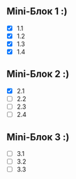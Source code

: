 ## Mini-Блок 1 :)
   - [x] 1.1
   - [x] 1.2
   - [x] 1.3
   - [x] 1.4
## Mini-Блок 2 :)
   - [x] 2.1
   - [ ] 2.2
   - [ ] 2.3
   - [ ] 2.4
## Mini-Блок 3 :)
   - [ ] 3.1
   - [ ] 3.2
   - [ ] 3.3
